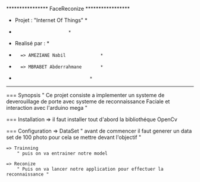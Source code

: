 **************** FaceReconize *****************
*	Projet : "Internet Of Things"	      *
*					      *	
*	Realisé par :  			      *	
*		=> AMEZIANE Nabil             *
*		=> MBRABET Abderrahmane       *
*               			      *	
***********************************************

=== Synopsis
	" Ce projet consiste a implementer un systeme de deverouillage de porte avec systeme de reconnaissance Faciale et interaction avec l'arduino 
		mega "


=== Installation 
	=> il faut installer tout d'abord la bibliothéque OpenCv 



=== Configuration
	=> DataSet 
		" avant de commencer il faut generer un data set de 100 photo pour cela se mettre devant l'objectif "

	=> Trainning
		" puis on va entrainer notre model

	=> Reconize
		" Puis on va lancer notre application pour effectuer la reconnaissance "  	
		       

